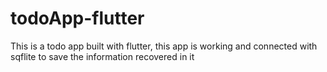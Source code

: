 # todoApp-flutter
This is a todo app built with flutter, this app is working and connected with sqflite to save the information recovered in it
